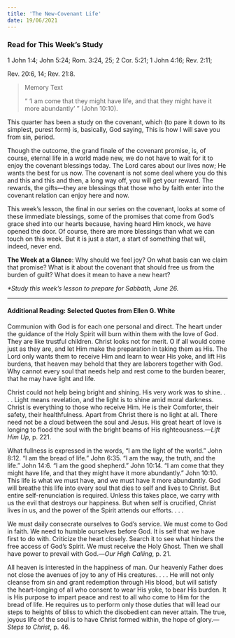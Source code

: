 ```yaml
---
title: 'The New-Covenant Life'
date: 19/06/2021
---
```


### Read for This Week’s Study
1 John 1:4; John 5:24; Rom. 3:24, 25; 2 Cor. 5:21; 1 John 4:16; Rev. 2:11;

Rev. 20:6, 14; Rev. 21:8.

> <p>Memory Text</p>
> “ ‘I am come that they might have life, and that they might have it more abundantly’ ” (John 10:10).

This quarter has been a study on the covenant, which (to pare it down to its simplest, purest form) is, basically, God saying, This is how I will save you from sin, period.

Though the outcome, the grand finale of the covenant promise, is, of course, eternal life in a world made new, we do not have to wait for it to enjoy the covenant blessings today. The Lord cares about our lives now; He wants the best for us now. The covenant is not some deal where you do this and this and this and then, a long way off, you will get your reward. The rewards, the gifts—they are blessings that those who by faith enter into the covenant relation can enjoy here and now.

This week’s lesson, the final in our series on the covenant, looks at some of these immediate blessings, some of the promises that come from God’s grace shed into our hearts because, having heard Him knock, we have opened the door. Of course, there are more blessings than what we can touch on this week. But it is just a start, a start of something that will, indeed, never end.

**The Week at a Glance**: Why should we feel joy? On what basis can we claim that promise? What is it about the covenant that should free us from the burden of guilt? What does it mean to have a new heart?

_*Study this week’s lesson to prepare for Sabbath, June 26._

---

#### Additional Reading: Selected Quotes from Ellen G. White

Communion with God is for each one personal and direct. The heart under the guidance of the Holy Spirit will burn within them with the love of God. They are like trustful children. Christ looks not for merit. O if all would come just as they are, and let Him make the preparation in taking them as His. The Lord only wants them to receive Him and learn to wear His yoke, and lift His burdens, that heaven may behold that they are laborers together with God. Why cannot every soul that needs help and rest come to the burden bearer, that he may have light and life.

Christ could not help being bright and shining. His very work was to shine. . . . Light means revelation, and the light is to shine amid moral darkness. Christ is everything to those who receive Him. He is their Comforter, their safety, their healthfulness. Apart from Christ there is no light at all. There need not be a cloud between the soul and Jesus. His great heart of love is longing to flood the soul with the bright beams of His righteousness.—_Lift Him Up_, p. 221.

What fullness is expressed in the words, “I am the light of the world.” John 8:12. “I am the bread of life.” John 6:35. “I am the way, the truth, and the life.” John 14:6. “I am the good shepherd.” John 10:14. “I am come that they might have life, and that they might have it more abundantly.” John 10:10. This life is what we must have, and we must have it more abundantly. God will breathe this life into every soul that dies to self and lives to Christ. But entire self-renunciation is required. Unless this takes place, we carry with us the evil that destroys our happiness. But when self is crucified, Christ lives in us, and the power of the Spirit attends our efforts. . . .

We must daily consecrate ourselves to God’s service. We must come to God in faith. We need to humble ourselves before God. It is self that we have first to do with. Criticize the heart closely. Search it to see what hinders the free access of God’s Spirit. We must receive the Holy Ghost. Then we shall have power to prevail with God.—_Our High Calling_, p. 21.

All heaven is interested in the happiness of man. Our heavenly Father does not close the avenues of joy to any of His creatures. . . . He will not only cleanse from sin and grant redemption through His blood, but will satisfy the heart-longing of all who consent to wear His yoke, to bear His burden. It is His purpose to impart peace and rest to all who come to Him for the bread of life. He requires us to perform only those duties that will lead our steps to heights of bliss to which the disobedient can never attain. The true, joyous life of the soul is to have Christ formed within, the hope of glory.—_Steps to Christ_, p. 46.